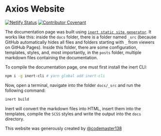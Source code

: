 # Axios Website

[![Netlify Status](https://api.netlify.com/api/v1/badges/8437c03b-f04a-4329-b619-3a82c0595f83/deploy-status)](https://app.netlify.com/sites/axios-docs/deploys) [![Contributor Covenant](https://img.shields.io/badge/Contributor%20Covenant-2.0-4baaaa.svg)](code_of_conduct.md)


The documentation page was built using [`inert static site generator`](https://github.com/codemaster138/inert). It works like this: inside the `docs` folder, there is a folder named `_src` (because GitHub automatically hides all files and folders starting with `_` from viewers on GitHub Pages). Inside this folder, there are some configuration, templates, styles, and, most importantly, in the `posts` folder, multiple markdown files containing the documentation.

To compile the documentation page, one must first install the inert CLI:

```bash
npm i -g inert-cli # yarn global add inert-cli
```

Now, open a terminal, navigate into the folder `docs/_src` and run the following command:

```bash
inert build
```

Inert will convert the markdown files into HTML, insert them into the templates, compile the `SCSS` styles and write the output into the `docs` directory.

This website was generously created by [@codemaster138](https://github.com/codemaster138)